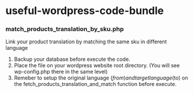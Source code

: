 # useful-wordpress-code-bundle

### match_products_translation_by_sku.php
Link your product translation by matching the same sku in different language
1. Backup your database before execute the code.
2. Place the file on your wordpress website root directory. (You will see wp-config.php there in the same level)
3. Remeber to setup the original language ($from) and target language ($to) on the fetch_products_translation_and_match function before execute.
